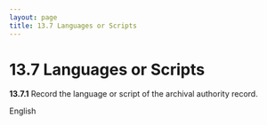 ```yaml
---
layout: page
title: 13.7 Languages or Scripts
---
```

# 13.7 Languages or Scripts

**13.7.1** Record the language or script of the archival authority record.

<p class="dacs-example">English</p>
